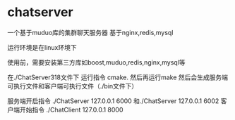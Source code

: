 # chatserver
一个基于muduo库的集群聊天服务器 基于nginx,redis,mysql

运行环境是在linux环境下

使用前，需要安装第三方库如boost,muduo,redis,nginx,mysql等

在./ChatServer318文件下 
运行指令 cmake. 然后再运行make 
然后会生成服务端可执行文件和客户端可执行文件（./bin文件下）

服务端开启指令 ./ChatServer 127.0.0.1 6000 和./ChatServer 127.0.0.1 6002
客户端开始指令 ./ChatClient 127.0.0.1 8000
